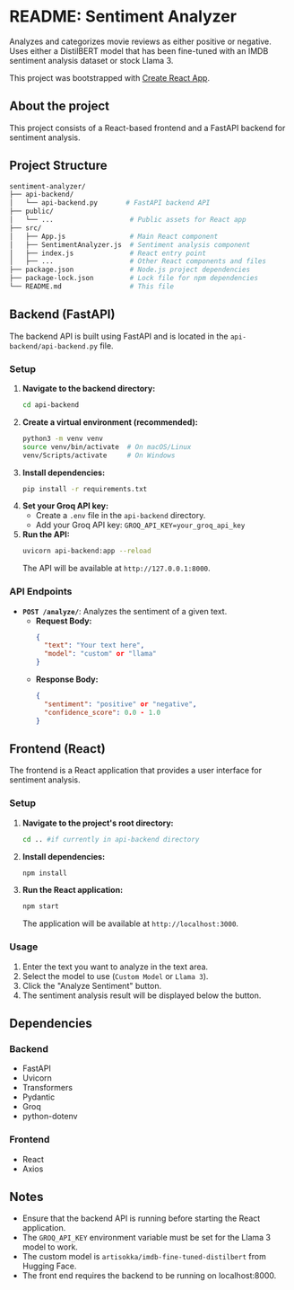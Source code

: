 # README: Sentiment Analyzer

Analyzes and categorizes movie reviews as either positive or negative. Uses either a DistilBERT model that has been fine-tuned with an IMDB sentiment analysis dataset or stock Llama 3.

This project was bootstrapped with [Create React App](https://github.com/facebook/create-react-app).

## About the project

This project consists of a React-based frontend and a FastAPI backend for sentiment analysis.

## Project Structure

```bash
sentiment-analyzer/
├── api-backend/
│   └── api-backend.py       # FastAPI backend API
├── public/
│   └── ...                   # Public assets for React app
├── src/
│   ├── App.js                # Main React component
│   ├── SentimentAnalyzer.js  # Sentiment analysis component
│   ├── index.js              # React entry point
│   ├── ...                   # Other React components and files
├── package.json              # Node.js project dependencies
├── package-lock.json         # Lock file for npm dependencies
└── README.md                 # This file
```

## Backend (FastAPI)

The backend API is built using FastAPI and is located in the `api-backend/api-backend.py` file.

### Setup

1.  **Navigate to the backend directory:**
    ```bash
    cd api-backend
    ```
2.  **Create a virtual environment (recommended):**
    ```bash
    python3 -m venv venv
    source venv/bin/activate  # On macOS/Linux
    venv/Scripts/activate     # On Windows
    ```
3.  **Install dependencies:**
    ```bash
    pip install -r requirements.txt
    ```
4.  **Set your Groq API key:**
    * Create a `.env` file in the `api-backend` directory.
    * Add your Groq API key: `GROQ_API_KEY=your_groq_api_key`
5.  **Run the API:**
    ```bash
    uvicorn api-backend:app --reload
    ```
    The API will be available at `http://127.0.0.1:8000`.

### API Endpoints

* **`POST /analyze/`**: Analyzes the sentiment of a given text.
    * **Request Body:**
        ```json
        {
          "text": "Your text here",
          "model": "custom" or "llama"
        }
        ```
    * **Response Body:**
        ```json
        {
          "sentiment": "positive" or "negative",
          "confidence_score": 0.0 - 1.0
        }
        ```

## Frontend (React)

The frontend is a React application that provides a user interface for sentiment analysis.

### Setup

1.  **Navigate to the project's root directory:**
    ```bash
    cd .. #if currently in api-backend directory
    ```
2.  **Install dependencies:**
    ```bash
    npm install
    ```
3.  **Run the React application:**
    ```bash
    npm start
    ```
    The application will be available at `http://localhost:3000`.

### Usage

1.  Enter the text you want to analyze in the text area.
2.  Select the model to use (`Custom Model` or `Llama 3`).
3.  Click the "Analyze Sentiment" button.
4.  The sentiment analysis result will be displayed below the button.

## Dependencies

### Backend

* FastAPI
* Uvicorn
* Transformers
* Pydantic
* Groq
* python-dotenv

### Frontend

* React
* Axios

## Notes

* Ensure that the backend API is running before starting the React application.
* The `GROQ_API_KEY` environment variable must be set for the Llama 3 model to work.
* The custom model is `artisokka/imdb-fine-tuned-distilbert` from Hugging Face.
* The front end requires the backend to be running on localhost:8000.


